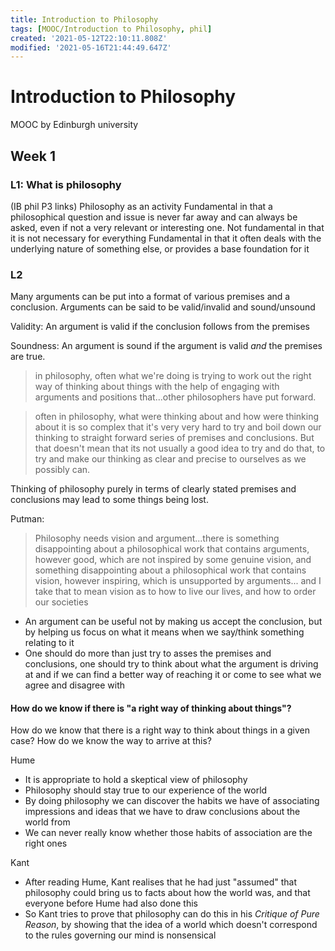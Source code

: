 ```yaml
---
title: Introduction to Philosophy
tags: [MOOC/Introduction to Philosophy, phil]
created: '2021-05-12T22:10:11.808Z'
modified: '2021-05-16T21:44:49.647Z'
---
```


# Introduction to Philosophy
MOOC by Edinburgh university
## Week 1
### L1: What is philosophy
(IB phil P3 links)
Philosophy as an activity
Fundamental in that a philosophical question and issue is never far away and can always be asked, even if not a very relevant or interesting one.
Not fundamental in that it is not necessary for everything
Fundamental in that it often deals with the underlying nature of something else, or provides a base foundation for it

### L2
Many arguments can be put into a format of various premises and a conclusion.
Arguments can be said to be valid/invalid and sound/unsound

Validity:
An argument is valid if the conclusion follows from the premises

Soundness:
An argument is sound if the argument is valid *and* the premises are true.

> in philosophy, often what we're doing is trying to work out the right way of thinking about things with the help of engaging with arguments and positions that...other philosophers have put forward.

> often in philosophy, what were thinking about and how were thinking about it is so complex that it's very very hard to try and boil down our thinking to straight forward series of premises and conclusions. But that doesn't mean that its not usually a good idea to try and do that, to try and make our thinking as clear and precise to ourselves as we possibly can.

Thinking of philosophy purely in terms of clearly stated premises and conclusions may lead to some things being lost.

Putman:
> Philosophy needs vision and argument...there is something disappointing about a philosophical work that contains arguments, however good, which are not inspired by some genuine vision, and something disappointing about a philosophical work that contains vision, however inspiring, which is unsupported by arguments...
> and I take that to mean vision as to how to live our lives, and how to order our societies

- An argument can be useful not by making us accept the conclusion, but by helping us focus on what it means when we say/think something relating to it
- One should do more than just try to asses the premises and conclusions, one should try to think about what the argument is driving at and if we can find a better way of reaching it or come to see what we agree and disagree with

#### How do we know if there is "a right way of thinking about things"?
How do we know that there is a right way to think about things in a given case?
How do we know the way to arrive at this?

Hume
- It is appropriate to hold a skeptical view of philosophy
- Philosophy should stay true to our experience of the world
- By doing philosophy we can discover the habits we have of associating impressions and ideas that we have to draw conclusions about the world from
- We can never really know whether those habits of association are the right ones

Kant
- After reading Hume, Kant realises that he had just "assumed" that philosophy could bring us to facts about how the world was, and that everyone before Hume had also done this
- So Kant tries to prove that philosophy can do this in his *Critique of Pure Reason*, by showing that the idea of a world which doesn't correspond to the rules governing our mind is nonsensical

